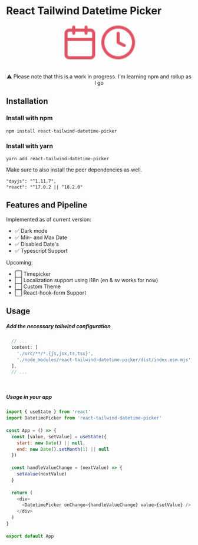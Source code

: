 # React Tailwind Datetime Picker
<p align="center">
  <div align="center" width="100%"> 
    <img alt="React tailwind datetime picker calendar icon" src="https://raw.githubusercontent.com/ludviglundh/react-tailwind-datetime-picker/main/assets/calendar.svg?raw=true" width="100px">
    <img alt="React tailwind datetime picker clock icon" src="https://raw.githubusercontent.com/ludviglundh/react-tailwind-datetime-picker/main/assets/clock.svg?raw=true" width="100px">
  </div>
  <br />
  <p align="center">
    ⚠️ Please note that this is a work in progress. I'm learning npm and rollup as I go
  </p>
</p>


## Installation

### Install with npm
```
npm install react-tailwind-datetime-picker
```

### Install with yarn
```
yarn add react-tailwind-datetime-picker
```

Make sure to also install the peer dependencies as well.
```
"dayjs": "^1.11.7",
"react": "^17.0.2 || ^18.2.0"
```


## Features and Pipeline
Implemented as of current version:
* ✅ Dark mode
* ✅ Min- and Max Date
* ✅ Disabled Date's
* ✅ Typescript Support

Upcoming:
* ⬜ Timepicker
* ⬜ Localization support using i18n (en & sv works for now)
* ⬜ Custom Theme
* ⬜ React-hook-form Support

## Usage

##### Add the necessary tailwind configuration

```javascript
  // ...
  content: [
    './src/**/*.{js,jsx,ts,tsx}',
    './node_modules/react-tailwind-datetime-picker/dist/index.esm.mjs',
  ],
  // ...
```
<br />

##### Usage in your app
```javascript
import { useState } from 'react'
import DatetimePicker from 'react-tailwind-datetime-picker'

const App = () => {
  const [value, setValue] = useState({
    start: new Date() || null,
    end: new Date().setMonth(1) || null
  })

  const handleValueChange = (nextValue) => {
    setValue(nextValue)
  }

  return (
    <div>
      <DatetimePicker onChange={handleValueChange} value={setValue} />
    </div>
  )
}

export default App
```